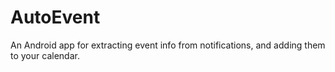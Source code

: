 # AutoEvent
An Android app for extracting event info from notifications, and adding them to your calendar.

